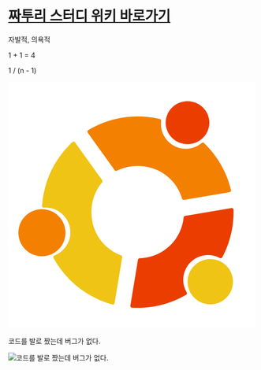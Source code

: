 # [짜투리 스터디 위키 바로가기](https://github.com/zatourie/study/wiki)

자발적, 의욕적 

1 + 1 = 4 

1 / (n - 1) 

![짜투리 원칙](https://raw.githubusercontent.com/zatourie/study/master/Logo_Ubuntu.png)


코드를 발로 짰는데 버그가 없다.

![코드를 발로 짰는데 버그가 없다.](https://raw.githubusercontent.com/zatourie/study/master/nobug.gif)

